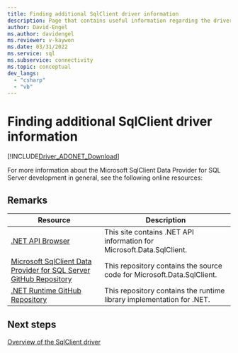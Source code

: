 ```yaml
---
title: Finding additional SqlClient driver information
description: Page that contains useful information regarding the driver.
author: David-Engel
ms.author: davidengel
ms.reviewer: v-kaywon
ms.date: 03/31/2022
ms.service: sql
ms.subservice: connectivity
ms.topic: conceptual
dev_langs:
  - "csharp"
  - "vb"
---
```

# Finding additional SqlClient driver information

[!INCLUDE[Driver_ADONET_Download](../../includes/driver_adonet_download.md)]

For more information about the Microsoft SqlClient Data Provider for SQL Server development in general, see the following online resources:

## Remarks

|Resource|Description|
|--------------|-----------------|
|[.NET API Browser](/dotnet/api/microsoft.data.sqlclient)|This site contains .NET API information for Microsoft.Data.SqlClient.|
|[Microsoft SqlClient Data Provider for SQL Server GitHub Repository](https://github.com/dotnet/SqlClient)|This repository contains the source code for Microsoft.Data.SqlClient.|
|[.NET Runtime GitHub Repository](https://github.com/dotnet/runtime)|This repository contains the runtime library implementation for .NET.|

## Next steps

[Overview of the SqlClient driver](overview-sqlclient-driver.md)
